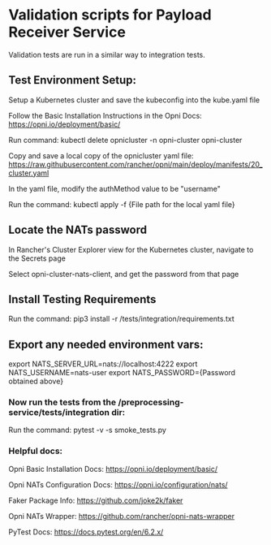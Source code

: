# Validation scripts for Payload Receiver Service
Validation tests are run in a similar way to integration tests.

## Test Environment Setup:

Setup a Kubernetes cluster and save the kubeconfig into the kube.yaml file

Follow the Basic Installation Instructions in the Opni Docs: https://opni.io/deployment/basic/

Run command: kubectl delete opnicluster -n opni-cluster opni-cluster

Copy and save a local copy of the opnicluster yaml file: https://raw.githubusercontent.com/rancher/opni/main/deploy/manifests/20_cluster.yaml

In the yaml file, modify the authMethod value to be "username"

Run the command: kubectl apply -f {File path for the local yaml file}

## Locate the NATs password

In Rancher's Cluster Explorer view for the Kubernetes cluster, navigate to the Secrets page

Select opni-cluster-nats-client, and get the password from that page

## Install Testing Requirements

Run the command: pip3 install -r /tests/integration/requirements.txt

## Export any needed environment vars:

export NATS_SERVER_URL=nats://localhost:4222
export NATS_USERNAME=nats-user
export NATS_PASSWORD={Password obtained above}

### Now run the tests from the /preprocessing-service/tests/integration dir:

Run the command: pytest -v -s smoke_tests.py

### Helpful docs:
Opni Basic Installation Docs: https://opni.io/deployment/basic/

Opni NATs Configuration Docs: https://opni.io/configuration/nats/

Faker Package Info: https://github.com/joke2k/faker

Opni NATs Wrapper: https://github.com/rancher/opni-nats-wrapper

PyTest Docs: https://docs.pytest.org/en/6.2.x/